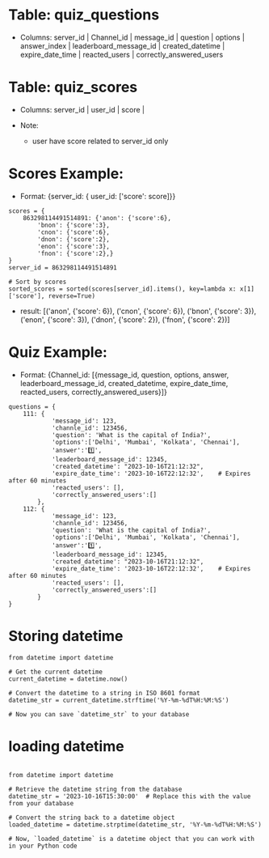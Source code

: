 # Table: quiz_questions

- Columns:
  server_id | Channel_id | message_id | question | options | answer_index | leaderboard_message_id | created_datetime | expire_date_time | reacted_users <list> | correctly_answered_users <list>

# Table: quiz_scores

- Columns:
  server_id | user_id | score |

- Note:
  - user have score related to server_id only

# Scores Example:

- Format: {server_id: { user_id: ['score': score]}}

```
scores = {
    863298114491514891: {'anon': {'score':6},
        'bnon': {'score':3},
        'cnon': {'score':6},
        'dnon': {'score':2},
        'enon': {'score':3},
        'fnon': {'score':2},}
}
server_id = 863298114491514891

# Sort by scores
sorted_scores = sorted(scores[server_id].items(), key=lambda x: x[1]['score'], reverse=True)
```

- result: [('anon', {'score': 6}), ('cnon', {'score': 6}), ('bnon', {'score': 3}), ('enon', {'score': 3}), ('dnon', {'score': 2}), ('fnon', {'score': 2})]

# Quiz Example:

- Format: {Channel_id: [{message_id, question, options, answer, leaderboard_message_id, created_datetime, expire_date_time, reacted_users, correctly_answered_users}]}

```
questions = {
    111: {
            'message_id': 123,
            'channle_id': 123456,
            'question': 'What is the capital of India?',
            'options':['Delhi', 'Mumbai', 'Kolkata', 'Chennai'],
            'answer':'1️⃣',
            'leaderboard_message_id': 12345,
            'created_datetime': "2023-10-16T21:12:32",
            'expire_date_time': '2023-10-16T22:12:32',    # Expires after 60 minutes
            'reacted_users': [],
            'correctly_answered_users':[]
        },
    112: {
            'message_id': 123,
            'channle_id': 123456,
            'question': 'What is the capital of India?',
            'options':['Delhi', 'Mumbai', 'Kolkata', 'Chennai'],
            'answer':'1️⃣',
            'leaderboard_message_id': 12345,
            'created_datetime': "2023-10-16T21:12:32",
            'expire_date_time': '2023-10-16T22:12:32',    # Expires after 60 minutes
            'reacted_users': [],
            'correctly_answered_users':[]
        }
}
```

# Storing datetime

```
from datetime import datetime

# Get the current datetime
current_datetime = datetime.now()

# Convert the datetime to a string in ISO 8601 format
datetime_str = current_datetime.strftime('%Y-%m-%dT%H:%M:%S')

# Now you can save `datetime_str` to your database

```

# loading datetime

```

from datetime import datetime

# Retrieve the datetime string from the database
datetime_str = '2023-10-16T15:30:00'  # Replace this with the value from your database

# Convert the string back to a datetime object
loaded_datetime = datetime.strptime(datetime_str, '%Y-%m-%dT%H:%M:%S')

# Now, `loaded_datetime` is a datetime object that you can work with in your Python code

```
